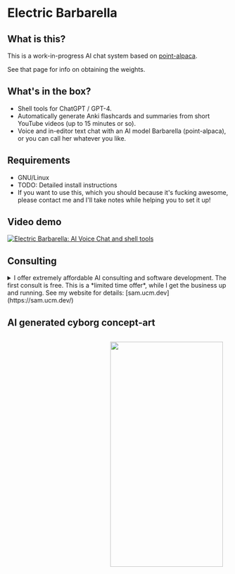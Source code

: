 # Electric Barbarella

## What is this?

This is a work-in-progress AI chat system based on [point-alpaca](https://github.com/pointnetwork/point-alpaca).

See that page for info on obtaining the weights.

## What's in the box?

- Shell tools for ChatGPT / GPT-4.
- Automatically generate Anki flashcards and summaries from short YouTube videos (up to 15 minutes or so).
- Voice and in-editor text chat with an AI model Barbarella (point-alpaca), or you can call her whatever you like.

## Requirements

- GNU/Linux
- TODO: Detailed install instructions
- If you want to use this, which you should because it's fucking awesome, please contact me and I'll take notes while helping you to set it up!

## Video demo

[![Electric Barbarella: AI Voice Chat and shell tools](http://img.youtube.com/vi/q8Cl2fZTyOs/0.jpg)](http://www.youtube.com/watch?v=q8Cl2fZTyOs "Electric Barbarella: AI Voice Chat and shell tools")

## Consulting

<details>
<summary>
I offer extremely affordable AI consulting and software development. The first consult is free. This is a *limited time offer*, while I get the business up and running. See my website for details: [sam.ucm.dev](https://sam.ucm.dev/)
</summary>

Don't miss out on this exceptional opportunity to grow and advance your business at unparalleled affordable rates! For a limited time only, I'm offering *FREE* first AI consultation and highly cost-effective software development services as I launch my innovative AI business venture.

The world has already realized the power of artificial intelligence, and it's time for you to seize the potential that AI can offer to your business. By availing my exceptional services, you get access to:

1. Profound consultation to identify the AI solutions that effectively align with your business needs.

2. Cutting-edge software development crafted to optimize your business processes, enhance productivity, and unlock new growth opportunities.

3. Tailored AI strategies designed to keep you at the forefront of the constantly changing and competitive business landscape.

Take advantage of this timely and exclusive offer while it lasts! Together, we can revolutionize your business to new heights and harness the limitless potential of AI. Remember, the first consultation is *FREE* with absolutely no strings attached. Don't let this opportunity slip away! Schedule your consult today!

</details>

## AI generated cyborg concept-art

<img style="float:right; border-radius: 1em; padding: 1em;" src="https://sam.ucm.dev/pix/barbarella.jpg" height="512" width="256">

